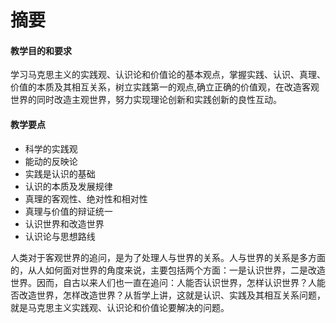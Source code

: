 # 摘要

#### 教学目的和要求

学习马克思主义的实践观、认识论和价值论的基本观点，掌握实践、认识、真理、价值的本质及其相互关系，树立实践第一的观点,确立正确的价值观，在改造客观世界的同时改造主观世界，努力实现理论创新和实践创新的良性互动。

#### 教学要点

- 科学的实践观
- 能动的反映论
- 实践是认识的基础
- 认识的本质及发展规律
- 真理的客观性、绝对性和相对性
- 真理与价值的辩证统一
- 认识世界和改造世界
- 认识论与思想路线


人类对于客观世界的追问，是为了处理人与世界的关系。人与世界的关系是多方面的，从人如何面对世界的角度来说，主要包括两个方面：一是认识世界，二是改造世界。因而，自古以来人们也一直在追问：人能否认识世界，怎样认识世界？人能否改造世界，怎样改造世界？从哲学上讲，这就是认识、实践及其相互关系问题，就是马克思主义实践观、认识论和价值论要解决的问题。

